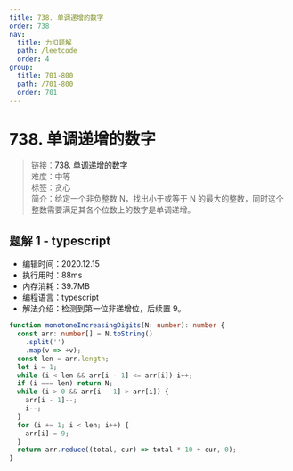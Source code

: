 ```yaml
---
title: 738. 单调递增的数字
order: 738
nav:
  title: 力扣题解
  path: /leetcode
  order: 4
group:
  title: 701-800
  path: /701-800
  order: 701
---
```


# 738. 单调递增的数字

> 链接：[738. 单调递增的数字](https://leetcode-cn.com/problems/monotone-increasing-digits/)  
> 难度：中等  
> 标签：贪心  
> 简介：给定一个非负整数 N，找出小于或等于 N 的最大的整数，同时这个整数需要满足其各个位数上的数字是单调递增。

## 题解 1 - typescript

- 编辑时间：2020.12.15
- 执行用时：88ms
- 内存消耗：39.7MB
- 编程语言：typescript
- 解法介绍：检测到第一位非递增位，后续置 9。

```typescript
function monotoneIncreasingDigits(N: number): number {
  const arr: number[] = N.toString()
    .split('')
    .map(v => +v);
  const len = arr.length;
  let i = 1;
  while (i < len && arr[i - 1] <= arr[i]) i++;
  if (i === len) return N;
  while (i > 0 && arr[i - 1] > arr[i]) {
    arr[i - 1]--;
    i--;
  }
  for (i += 1; i < len; i++) {
    arr[i] = 9;
  }
  return arr.reduce((total, cur) => total * 10 + cur, 0);
}
```
